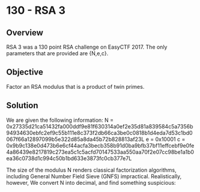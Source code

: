 # 130 - RSA 3

## Overview

RSA 3 was a 130 point RSA challenge on EasyCTF 2017.  The only parameters that are provided are {N,e,c}.

## Objective

Factor an RSA modulus that is a product of twin primes.  

## Solution

We are given the following information:
    N = 0x27335d21ca51432fa000ddf9e81f630314a0ef2e35d81a839584c5a7356b94934630ebfc2ef9c55b111e8c373f2db66ca3be0c0818b1d4eda7d53c1bd0067f66a12897099b5e322d85a8da45b72b828813af23L
    e = 0x10001
    c = 0x9b9c138e0d473b6e6cf44acfa3becb358b91d0ba9bfb37bf11effcebf9e0fe4a86439e8217819c273ea5c1c5acfd70147533aa550aa70f2e07cc98be1a1b0ea36c0738d1c994c50b1bd633e3873fc0cb377e7L

The size of the modulus N renders classical factorization algorithms, including General Number Field Sieve (GNFS) impractical.  Realistically, however,  We convert N into decimal, and find something suspicious: 

